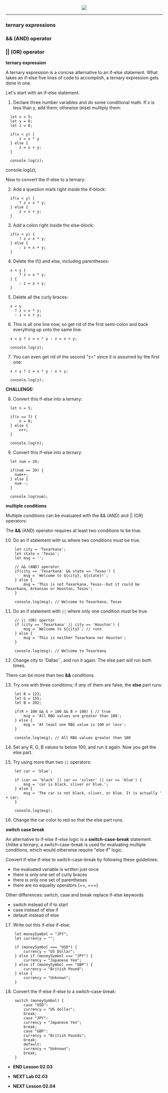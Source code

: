<p align="center">
<img src="../../images/lessons/ND-JS-Bootcamp-Lesson-Banner-0203.jpg">
</p>

<hr>

<!-- ## Lesson 02.03 -->

### ternary expressions

### && (AND) operator

### || (OR) operator

**ternary expression**

A ternary expression is a concise alternative to an if-else statement. What takes an if-else five lines of code to accomplish, a ternary expression gets done in one.

Let's start with an if-else statement.

1. Declare three number variables and do some conditional math. If x is less than y, add them; othewise (else) multiply them:

```
  let x = 5;
  let y = 8;
  let z = 0;

  if(x < y) {
      z = x * y
  } else {
      z = x + y;
  }

  console.log(z);
```

console.log(z);

Now to convert the if-else to a ternary:

2. Add a question mark right inside the if-block:

```
  if(x < y) {
      ? z = x * y;
  } else {
      z = x + y;
  }
```

3. Add a colon right inside the else-block:

```
  if(x < y) {
      ? z = x * y;
  } else {
      : z = x + y;
  }
```

4. Delete the if() and else, including parentheses:

```
  x < y {
      ? z = x * y;
  } {
      : z = x + y;
  }
```

5. Delete all the curly braces:

```
  x < y
    ? z = x * y;
    : z = x + y;
```

6. This is all one line now, so get rid of the first semi-colon and back everything up onto the same line:

```
  x < y ? z = x * y : z = x + y;

  console.log(z);
```

7. You can even get rid of the second "z=" since it is assumed by the first one:

```
  x < y ? z = x * y : x + y;

  console.log(z);
```

**CHALLENGE:**

8. Convert this if-else into a ternary:

```
  let n = 5;

  if(n == 7) {
      n = 0;
  } else {
      n++;
  }

  console.log(n);
```

9. Convert this if-else into a ternary:

```
  let num = 20;

  if(num == 20) {
    num++;
  } else {
    num--;
  }

  console.log(num);
```

**multiple conditions**

Multiple conditions can be evaluated with the && (AND) and || (OR) operators:

The **&&** (AND) operator requires at least two conditions to be true.

10. Do an if statement with `&&` where two conditions must be true.

```
    let city = 'Texarkana';
    let state = 'Texas';
    let msg = '';

    // && (AND) operator
    if(city == 'Texarkana' && state == 'Texas') {
        msg = `Welcome to ${city}, ${state}!`;
    } else {
        msg = 'This is not Texarkana, Texas--but it could be Texarkana, Arkansas or Houston, Texas';
    }

    console.log(msg); // Welcome to Texarkana, Texas
```

11. Do an if statement with `||` where only one condition must be true.

```
    // || (OR) opertor
    if (city == 'Texarkana' || city == 'Houston') {
        msg = `Welcome to ${city}`; // runs
    } else {
        msg = 'This is neither Texarkana nor Houston';
    }

    console.log(msg); // Welcome to Texarkana

```

12. Change city to 'Dallas'`, and run it again. The else part will run both times.

There can be more than two **&&** conditions.

13. Try one with three conditons; if _any_ of them are false, the **else** part runs:

```
    let R = 123;
    let G = 155;
    let B = 202;

    if(R > 100 && G > 100 && B > 100) { // true
        msg = 'All RBG values are greater than 100';
    } else {
        msg = 'At least one RBG value is 100 or less';
    }

    console.log(msg); // All RBG values greater than 100
```

14. Set any R, G, B values to below 100, and run it again. Now you get the else part.

15. Try using more than two `||` operators:

```
    let car = 'blue';

    if (car == 'black' || car == 'silver' || car == 'blue') {
        msg = 'car is black, sliver or blue.';
    } else {
        msg = 'The car is not black, sliver, or blue. It is actually ' + car;
    }

    console.log(msg);
```

16. Change the car color to red so that the else part runs.

**switch case break**

An alternative to if-else if-else logic is a **switch-case-break** statement.
Unlike a ternary, a switch-case-break is used for evaluating multiple
conditions, which would otherwise require "else if" logic.

Convert if-else if-else to switch-case-break by following these guidelines:

- the evaluated variable is written just once
- there is only one set of curly braces
- there is only one set of parentheses
- there are no equality operators (==, ===)

Other differences: switch, case and break replace if-else keywords

- switch instead of if to start
- case instead of else if
- default instead of else

17. Write out this if-else if-else:

```
    let moneySymbol = "JPY";
    let currency = "";

    if (moneySymbol === "USD") {
        currency = "US Dollar";
    } else if (moneySymbol === "JPY") {
        currency = "Japanese Yen";
    } else if (moneySymbol === "GBP") {
        currency = "British Pound";
    } else {
        currency = "Unknown";
    }
```

18. Convert the if-else if-else to a switch-case-break:

```
    switch (moneySymbol) {
        case "USD":
        currency = "US dollar";
        break;
        case "JPY":
        currency = "Japanese Yen";
        break;
        case "GBP":
        currency = "British Pounds";
        break;
        default:
        currency = "Unknown";
        break;
    }
```

- **END Lesson 02.03**

- **NEXT Lab 02.03**
- **NEXT Lesson 02.04**
